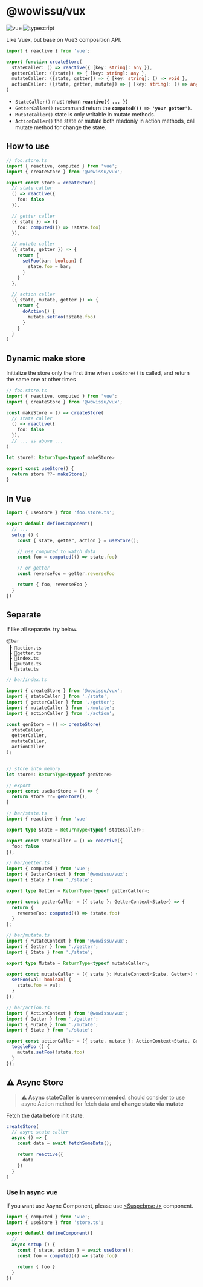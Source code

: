 # @wowissu/vux

![vue](https://img.shields.io/github/package-json/dependency-version/wowissu/vutils/vue?filename=vux%2Fpackage.json)
![typescript](https://img.shields.io/github/package-json/dependency-version/wowissu/vutils/typescript?filename=vux%2Fpackage.json)

Like Vuex, but base on Vue3 composition API.

```typescript
import { reactive } from 'vue';

export function createStore(
  stateCaller: () => reactive({ [key: string]: any }),
  getterCaller: ({state}) => { [key: string]: any },
  mutateCaller: ({state, getter}) => { [key: string]: () => void },
  actionCaller: ({state, getter, mutate}) => { [key: string]: () => any }
)
```

* `StateCaller()` must return **`reactive({ ... })`**
* `GetterCaller()` recommand return the **`computed(() => 'your getter')`**.
* `MutateCaller()` state is only writable in mutate methods.
* `ActionCaller()` the state or mutate both readonly in action methods, call mutate method for change the state.

## How to use

```typescript
// foo.store.ts
import { reactive, computed } from 'vue';
import { createStore } from '@wowissu/vux';

export const store = createStore(
  // state caller
  () => reactive({
    foo: false
  }),

  // getter caller
  ({ state }) => ({
    foo: computed(() => !state.foo)
  }),

  // mutate caller
  ({ state, getter }) => {
    return {
      setFoo(bar: boolean) {
        state.foo = bar;
      }
    }
  },

  // action caller
  ({ state, mutate, getter }) => {
    return {
      doAction() {
        mutate.setFoo(!state.foo)
      }
    }
  }
)
```

## Dynamic make store

Initialize the store only the first time when `useStore()` is called, and return the same one at other times

```typescript
// foo.store.ts
import { reactive, computed } from 'vue';
import { createStore } from '@wowissu/vux';

const makeStore = () => createStore(
  // state caller
  () => reactive({
    foo: false
  }),
  // ... as above ...
)

let store!: ReturnType<typeof makeStore>

export const useStore() {
  return store ??= makeStore()
}
```

## In Vue

```typescript
import { useStore } from 'foo.store.ts';

export default defineComponent({
  // ...
  setup () {
    const { state, getter, action } = useStore();

    // use computed to watch data
    const foo = computed(() => state.foo)

    // or getter
    const reverseFoo = getter.reverseFoo

    return { foo, reverseFoo }
  }
})
```

## Separate

If like all separate. try below.

```dir
📦bar
 ┣ 📜action.ts
 ┣ 📜getter.ts
 ┣ 📜index.ts
 ┣ 📜mutate.ts
 ┗ 📜state.ts
```

```typescript
// bar/index.ts

import { createStore } from '@wowissu/vux';
import { stateCaller } from './state';
import { getterCaller } from './getter';
import { mutateCaller } from './mutate';
import { actionCaller } from './action';

const genStore = () => createStore(
  stateCaller,
  getterCaller,
  mutateCaller,
  actionCaller
);


// store into memory
let store!: ReturnType<typeof genStore>

// export
export const useBarStore = () => {
  return store ??= genStore();
}
```

```typescript
// bar/state.ts
import { reactive } from 'vue'

export type State = ReturnType<typeof stateCaller>;

export const stateCaller = () => reactive({
  foo: false
});
```

```typescript
// bar/getter.ts
import { computed } from 'vue';
import { GetterContext } from '@wowissu/vux';
import { State } from './state';

export type Getter = ReturnType<typeof getterCaller>;

export const getterCaller = ({ state }: GetterContext<State>) => {
  return {
    reverseFoo: computed(() => !state.foo)
  }
};
```

```typescript
// bar/mutate.ts
import { MutateContext } from '@wowissu/vux';
import { Getter } from './getter';
import { State } from './state';

export type Mutate = ReturnType<typeof mutateCaller>;

export const mutateCaller = ({ state }: MutateContext<State, Getter>) => ({
  setFoo(val: boolean) {
    state.foo = val;
  }
});
```

```typescript
// bar/action.ts
import { ActionContext } from '@wowissu/vux';
import { Getter } from './getter';
import { Mutate } from './mutate';
import { State } from './state';

export const actionCaller = ({ state, mutate }: ActionContext<State, Getter, Mutate>) => ({
  toggleFoo () {
    mutate.setFoo(!state.foo)
  }
});
```

## :warning: Async Store

> :warning: **Async stateCaller is unrecommended**. should consider to use async Action method for fetch data and **change state via mutate**

Fetch the data before init state.

```typescript
createStore(
  // async state caller
  async () => {
    const data = await fetchSomeData();

    return reactive({
      data
    })
  }
)
```

### Use in async vue

If you want use Async Component, please use [\<Suspebnse \/\>](https://v3.vuejs.org/guide/migration/suspense.html) component.

```typescript
import { computed } from 'vue';
import { useStore } from 'store.ts';

export default defineComponent({
  // ...
  async setup () {
    const { state, action } = await useStore();
    const foo = computed(() => state.foo)

    return { foo }
  }
})
```
